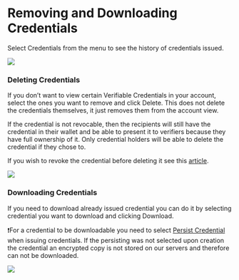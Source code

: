 # Removing and Downloading Credentials

Select Credentials from the menu to see the history of credentials issued.

![](https://downloads.intercomcdn.com/i/o/797865589/3ebcc1f315bbd1e202312d18/63e69efa0a562d1f2327f7b2\_13-digital+credential+platform+credential+history.jpg)

### Deleting Credentials <a href="#h_a6a0685623" id="h_a6a0685623"></a>

If you don’t want to view certain Verifiable Credentials in your account, select the ones you want to remove and click Delete. This does not delete the credentials themselves, it just removes them from the account view.

If the credential is not revocable, then the recipients will still have the credential in their wallet and be able to present it to verifiers because they have full ownership of it. Only credential holders will be able to delete the credential if they chose to.

If you wish to revoke the credential before deleting it see this [article](https://help.dock.io/en/articles/8201651-revoking-credentials).

![](https://downloads.intercomcdn.com/i/o/797888254/e8fbbc3e7be024a587d7d93d/63e69f45b5c87181fe442538\_14-digital+credential+platform+delete+credential+from+account+view.jpg)

### Downloading Credentials <a href="#h_5ef77bc181" id="h_5ef77bc181"></a>

If you need to download already issued credential you can do it by selecting credential you want to download and clicking Download.

❗For a credential to be downloadable you need to select [Persist Credential](https://help.dock.io/en/articles/8200914-issue-verifiable-credentials#h\_e26a4957df) when issuing credentials. If the persisting was not selected upon creation the credential an encrypted copy is not stored on our servers and therefore can not be downloaded.

![](https://downloads.intercomcdn.com/i/o/797900192/9469e54f631e405b50b1f5a2/Screenshot+2023-08-01+at+18.23.26.png)
